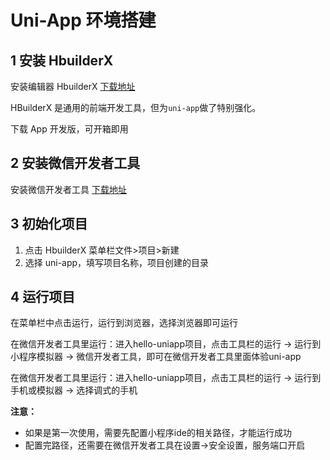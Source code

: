 # Uni-App 环境搭建

## 1 安装 HbuilderX

安装编辑器 HbuilderX  [下载地址](https://www.dcloud.io/hbuilderx.html)

HBuilderX 是通用的前端开发工具，但为`uni-app`做了特别强化。

下载 App 开发版，可开箱即用

## 2 安装微信开发者工具

安装微信开发者工具 [下载地址](https://developers.weixin.qq.com/miniprogram/dev/devtools/download.html)

## 3 初始化项目

1. 点击 HbuilderX 菜单栏文件>项目>新建
2. 选择 uni-app，填写项目名称，项目创建的目录

## 4 运行项目

在菜单栏中点击运行，运行到浏览器，选择浏览器即可运行

在微信开发者工具里运行：进入hello-uniapp项目，点击工具栏的运行 -> 运行到小程序模拟器 -> 微信开发者工具，即可在微信开发者工具里面体验uni-app

在微信开发者工具里运行：进入hello-uniapp项目，点击工具栏的运行 -> 运行到手机或模拟器 -> 选择调式的手机

**注意：**

+ 如果是第一次使用，需要先配置小程序ide的相关路径，才能运行成功
+ 配置完路径，还需要在微信开发者工具在设置->安全设置，服务端口开启
